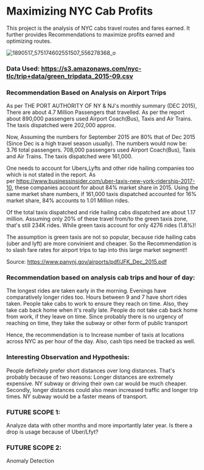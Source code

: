# Maximizing NYC Cab Profits

This project is the analysis of NYC cabs travel routes and fares earned. It further provides Recommendations to maximize profits earned and optimizing routes.

![1890517_575174602551507_556278368_o](https://user-images.githubusercontent.com/44275206/82964263-07e9e780-9f93-11ea-961c-48c29bf4885d.jpg)

### Data Used: https://s3.amazonaws.com/nyc-tlc/trip+data/green_tripdata_2015-09.csv

### Recommendation Based on Analysis on Airport Trips

As per THE PORT AUTHORITY OF NY & NJ's monthly summary (DEC 2015), There are about 4.7 Million Passengers that travelled. As per the report about 890,000 passengers used Airport Coach(Bus), Taxis and Air Trains. The taxis dispatched were 202,000 approx.

Now, Assuming the numbers for September 2015 are 80% that of Dec 2015 (Since Dec is a high travel season usually). The numbers would now be: 3.76 total passengers. 708,000 passengers used Airport Coach(Bus), Taxis and Air Trains. The taxis dispatched were 161,000.

One needs to account for Ubers,Lyfts and other ride hailing companies too which is not stated in the report. As per https://www.businessinsider.com/uber-taxis-new-york-ridership-2017-10, these companies account for about 84% market share in 2015. Using the same market share numbers, if 161,000 taxis dispatched accounted for 16% market share, 84% accounts to 1.01 Million rides.

Of the total taxis dispatched and ride hailing cabs dispatched are about 1.17 million. Assuming only 20% of these travel from/to the green taxis zone, that's still 234K rides. While green taxis account for only 4276 rides (1.8%)!

The assumption is green taxis are not so popular, because ride hailing cabs (uber and lyft) are more convinient and cheaper.
So the Recommendation is to slash fare rates for airport trips to tap into this large market segment!!

Source: https://www.panynj.gov/airports/pdf/JFK_Dec_2015.pdf

### Recommendation based on analysis cab trips and hour of day:

The longest rides are taken early in the morning. Evenings have comparatively longer rides too. Hours between 9 and 7 have short rides taken. People take cabs to work to ensure they reach on time. Also, they take cab back home when it's really late. People do not take cab back home from work, if they leave on time. Since probably there is no urgency of reaching on time, they take the subway or other form of public transport

Hence, the recommendation is to Increase number of taxis at locations across NYC as per hour of the day. Also, cash tips need be tracked as well.

### Interesting Observation and Hypothesis:

People definitely prefer short distances over long distances. That's probably because of two reasons: Longer distances are extremely expensive. NY subway or driving their own car would be much cheaper. Secondly, longer distances could also mean increased traffic and longer trip times. NY subway would be a faster means of transport.

### FUTURE SCOPE 1:
Analyze data with other months and more importantly later year. Is there a drop is usage because of Uber/Lfyt?
### FUTURE SCOPE 2:
Anomaly Detection

